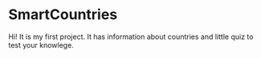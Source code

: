 # SmartCountries
Hi! 
It is my first project. It has information about countries and little quiz to test your knowlege.
